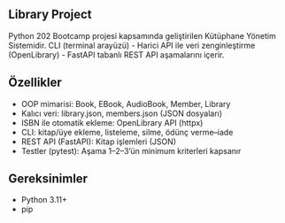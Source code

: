 ## Library Project
Python 202 Bootcamp projesi kapsamında geliştirilen Kütüphane Yönetim Sistemidir.
CLI (terminal arayüzü) - Harici API ile veri zenginleştirme (OpenLibrary) - FastAPI tabanlı REST API aşamalarını içerir.

## Özellikler
- OOP mimarisi: Book, EBook, AudioBook, Member, Library
- Kalıcı veri: library.json, members.json (JSON dosyaları)
- ISBN ile otomatik ekleme: OpenLibrary API (httpx)
- CLI: kitap/üye ekleme, listeleme, silme, ödünç verme–iade
- REST API (FastAPI): Kitap işlemleri (JSON)
- Testler (pytest): Aşama 1–2–3’ün minimum kriterleri kapsanır

## Gereksinimler

- Python 3.11+
- pip

